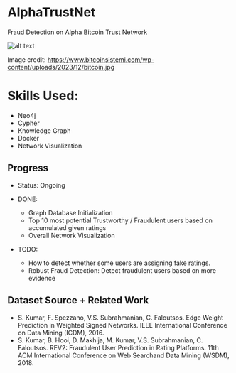 # AlphaTrustNet
Fraud Detection on Alpha Bitcoin Trust Network

![alt text]([http://url/to/img.png](https://www.bitcoinsistemi.com/wp-content/uploads/2023/12/bitcoin.jpg))

Image credit: https://www.bitcoinsistemi.com/wp-content/uploads/2023/12/bitcoin.jpg

# Skills Used:
- Neo4j
- Cypher
- Knowledge Graph
- Docker
- Network Visualization

## Progress

- Status: Ongoing
  
- DONE:
  - Graph Database Initialization
  - Top 10 most potential Trustworthy / Fraudulent users based on accumulated given ratings
  - Overall Network Visualization
    
- TODO:
  - How to detect whether some users are assigning fake ratings.
  - Robust Fraud Detection: Detect fraudulent users based on more evidence

## Dataset Source + Related Work

- S. Kumar, F. Spezzano, V.S. Subrahmanian, C. Faloutsos. Edge Weight Prediction in Weighted Signed Networks. IEEE International Conference on Data Mining (ICDM), 2016.
- S. Kumar, B. Hooi, D. Makhija, M. Kumar, V.S. Subrahmanian, C. Faloutsos. REV2: Fraudulent User Prediction in Rating Platforms. 11th ACM International Conference on Web Searchand Data Mining (WSDM), 2018.
